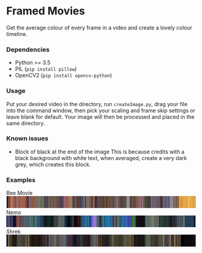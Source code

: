 # Framed Movies
Get the average colour of every frame in a video and create a lovely colour timeline.

### Dependencies
* Python >= 3.5
* PIL (`pip install pillow`)
* OpenCV2 (`pip install opencv-python`)

### Usage
Put your desired video in the directory, run `createImage.py`, drag your file into the command window, then pick your scaling and frame skip settings or leave blank for default.
Your image will then be processed and placed in the same directory.

### Known issues
* Block of black at the end of the image
This is because credits with a black background with white text, when averaged, create a very dark grey, which creates this block.

### Examples
Bee Movie![Bee Movie](https://github.com/Harrison-Mitchell/Framed-Movies/blob/master/examples/Bee%20Movie.png "Bee Movie")
Nemo![Nemo](https://github.com/Harrison-Mitchell/Framed-Movies/blob/master/examples/Nemo.png "Nemo")
Shrek![Shrek](https://github.com/Harrison-Mitchell/Framed-Movies/blob/master/examples/Shrek.png "Shrek")
